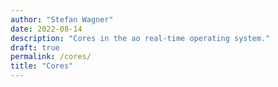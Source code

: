 ```yaml
---
author: "Stefan Wagner"
date: 2022-08-14
description: "Cores in the ao real-time operating system."
draft: true
permalink: /cores/
title: "Cores"
---
```

